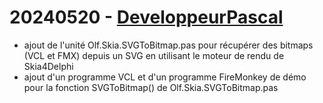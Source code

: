 # 20240520 - [DeveloppeurPascal](https://github.com/DeveloppeurPascal)

* ajout de l'unité Olf.Skia.SVGToBitmap.pas pour récupérer des bitmaps (VCL et FMX) depuis un SVG en utilisant le moteur de rendu de Skia4Delphi
* ajout d'un programme VCL et d'un programme FireMonkey de démo pour la fonction SVGToBitmap() de Olf.Skia.SVGToBitmap.pas
